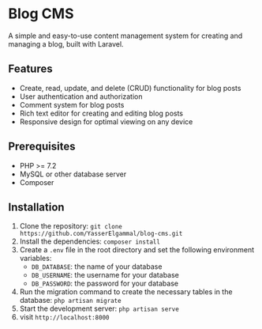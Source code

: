# Blog CMS

A simple and easy-to-use content management system for creating and managing a blog, built with Laravel.

## Features
- Create, read, update, and delete (CRUD) functionality for blog posts
- User authentication and authorization
- Comment system for blog posts
- Rich text editor for creating and editing blog posts
- Responsive design for optimal viewing on any device

## Prerequisites
- PHP >= 7.2
- MySQL or other database server
- Composer

## Installation
1. Clone the repository: `git clone https://github.com/YasserElgammal/blog-cms.git`
2. Install the dependencies: `composer install`
3. Create a `.env` file in the root directory and set the following environment variables:
   - `DB_DATABASE`: the name of your database
   - `DB_USERNAME`: the username for your database
   - `DB_PASSWORD`: the password for your database
4. Run the migration command to create the necessary tables in the database: `php artisan migrate`
5. Start the development server: `php artisan serve`
6. visit `http://localhost:8000` 

